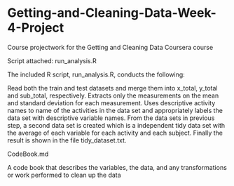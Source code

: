 # Getting-and-Cleaning-Data-Week-4-Project

Course projectwork for the Getting and Cleaning Data Coursera course


Script attached: run_analysis.R

The included R script, run_analysis.R, conducts the following:

Read both the train and test datasets and merge them into x_total, y_total and sub_total, respectively.
Extracts only the measurements on the mean and standard deviation for each measurement.
Uses descriptive activity names to name of the activities in the data set and appropriately labels the data set with descriptive variable names.
From the data sets in previous step, a second data set is created which is a independent tidy data set with the average of each variable for each activity and each subject.
Finally the result is shown in the file tidy_dataset.txt.


CodeBook.md

A code book that describes the variables, the data, and any transformations or work performed to clean up the data

